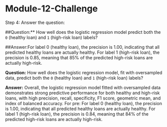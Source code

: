 # Module-12-Challenge

Step 4: Answer the question:


##Question:** How well does the logistic regression model predict both the `0` (healthy loan) and `1` (high-risk loan) labels?

##Answer:For label 0 (healthy loan), the precision is 1.00, indicating that all predicted healthy loans are actually healthy. For label 1 (high-risk loan), the precision is 0.85, meaning that 85% of the predicted high-risk loans are actually high-risk.


**Question:** How well does the logistic regression model, fit with oversampled data, predict both the `0` (healthy loan) and `1` (high-risk loan) labels?

**Answer:** Overall, the logistic regression model fitted with oversampled data demonstrates strong predictive performance for both healthy and high-risk loans, with high precision, recall, specificity, F1 score, geometric mean, and index of balanced accuracy.
For pre:
For label 0 (healthy loan), the precision is 1.00, indicating that all predicted healthy loans are actually healthy.
For label 1 (high-risk loan), the precision is 0.84, meaning that 84% of the predicted high-risk loans are actually high-risk.
